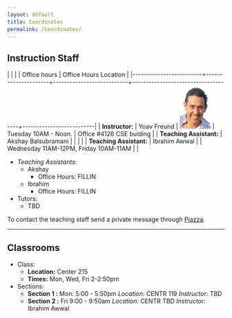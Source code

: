 ```yaml
---
layout: default
title: Coordinates
permalink: /Coordinates/
---
```


## Instruction Staff ##

|                         |                     |                           | Office hours                        | Office Hours Location    |
|-------------------------+---------------------+---------------------------+-------------------------------------+--------------------------|
| **Instructor:**         | Yoav Freund         | ![](images/2010yoav2.png) | Tuesday 10AM - Noon.                | Office #4126 CSE buiding |
| **Teaching Assistant:** | Akshay Balsubramani |                           |                                     |                          |
| **Teaching Assistant:** | Ibrahim Awwal       |                           | Wednesday 11AM-12PM, Friday 10AM-11AM |                          |
* *Teaching Assistants*: 
	* Akshay
	  * Office Hours: FILLIN
    * Ibrahim
	  * Office Hours: FILLIN
* Tutors:
	* TBD

To contact the teaching staff send a private message through [Piazza](https://piazza.com/ucsd/fall2014/cse103/).

-------------------
## Classrooms ##

* Class:
	* **Location:** Center 215
	* **Times:** Mon, Wed, Fri 2-2:50pm
* Sections:
	* **Section 1 :** Mon: 5:00 - 5:50pm *Location:* CENTR 119
        *Instructor:* TBD
	* **Section 2 :** Fri 9:00 - 9:50am *Location:* CENTR TBD
        *Instructor:* Ibrahim Awwal
